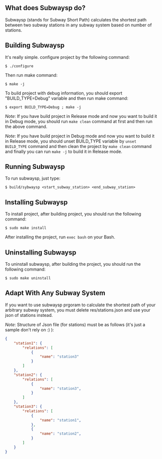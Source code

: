 What does Subwaysp do?
--------------

Subwaysp (stands for Subway Short Path) calculates the shortest path between two subway stations in any subway system based on number of stations.

Building Subwaysp
--------------

It's really simple. configure project by the following command:

    $ ./configure

Then run make command:

    $ make -j

To build project with debug information, you should export "BUILD_TYPE=Debug" variable and then run make command:

    $ export BUILD_TYPE=Debug ; make -j

_Note_: If you have build project in Release mode and now you want to build it in Debug mode, you should run `make clean` command at first and then run the above command.

_Note_: If you have build project in Debug mode and now you want to build it in Release mode, you should unset BUILD_TYPE variable by `unset BUILD_TYPE` command and then clean the project by `make clean` command and finally you can run `make -j` to build it in Release mode.

Running Subwaysp
-------------

To run subwaysp, just type:

    $ build/sybwaysp <start_subway_station> <end_subway_station>

Installing Subwaysp
--------------

To install project, after building project, you should run the following command:

    $ sudo make install

After installing the project, run `exec bash` on your Bash.

Uninstalling Subwaysp
--------------

To uninstall subwaysp, after building the project, you should run the following command:

    $ sudo make uninstall

Adapt With Any Subway System
-------------

If you want to use subwaysp prgoram to calculate the shortest path of your arbitrary subway system, you must delete res/stations.json and use your json of stations instead.

_Note_: Structure of Json file (for stations) must be as follows (it's just a sample don't rely on :) ):

```json
{
    "station1": {
        "relations": [
            {
                "name": "station3"
            }
        ]
    },
    "station2": {
        "relations": [
            {
                "name": "station3",
            }
        ]
    },
    "station3": {
        "relations": [
            {
                "name": "station1",
            },
            {
                "name": "station2",
            }
        ]
    }
}
```
